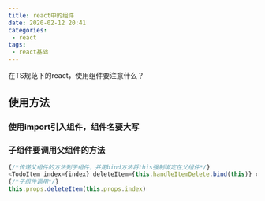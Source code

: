```yaml
---
title: react中的组件
date: 2020-02-12 20:41
categories: 
 - react
tags: 
 - react基础
---
```

在TS规范下的react，使用组件要注意什么？
<!-- more -->

## 使用方法

### 使用import引入组件，组件名要大写

### 子组件要调用父组件的方法

```typescript jsx
{/*传递父组件的方法到子组件，并用bind方法将this强制绑定在父组件*/}
<TodoItem index={index} deleteItem={this.handleItemDelete.bind(this)} content={item}/>
{/*子组件调用*/}
this.props.deleteItem(this.props.index)
```


